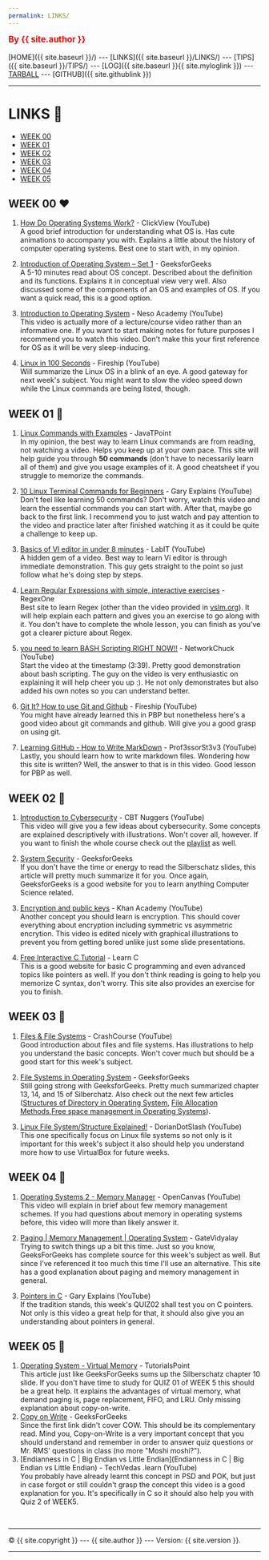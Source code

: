 ```yaml
---
permalink: LINKS/
---
```

<span style="color:red; font-weight:bold; font-size:larger;">By {{ site.author }}</span>
<br><br>
[HOME]({{ site.baseurl }}/) ---
[LINKS]({{ site.baseurl }}/LINKS/) ---
[TIPS]({{ site.baseurl }}/TIPS/) ---
[LOG]({{ site.baseurl }}{{ site.myloglink }}) ---
[TARBALL](https://os.vlsm.org/Log/AdrianRamadhan27.tar.bz2.txt) ---
[GITHUB]({{ site.githublink }})
<br>
<hr>

# LINKS 🔗

- [WEEK 00](#week-00-)
- [WEEK 01](#week-01-)
- [WEEK 02](#week-02-)
- [WEEK 03](#week-03-)
- [WEEK 04](#week-04-)
- [WEEK 05](#week-05-)


## WEEK 00 ❤
1. [How Do Operating Systems Work?](https://www.youtube.com/watch?v=GjNp0bBrjmU) - ClickView (YouTube)<br>
A good brief introduction for understanding what OS is. Has cute animations to accompany you with. Explains a little about the history of computer operating systems. Best one to start with, in my opinion.

2. [Introduction of Operating System – Set 1](https://www.geeksforgeeks.org/introduction-of-operating-system-set-1/) - GeeksforGeeks<br>
A 5-10 minutes read about OS concept. Described about the definition and its functions. Explains it in conceptual view very well. Also discussed some of the components of an OS and examples of OS. If you want a quick read, this is a good option.

3. [Introduction to Operating System](https://www.youtube.com/watch?v=vBURTt97EkA) - Neso Academy (YouTube)<br>
This video is actually more of a lecture/course video rather than an informative one. If you want to start making notes for future purposes I recommend you to watch this video. Don't make this your first reference for OS as it will be very sleep-inducing. 

4. [Linux in 100 Seconds](https://www.youtube.com/watch?v=rrB13utjYV4) - Fireship (YouTube)<br>
Will summarize the Linux OS in a blink of an eye. A good gateway for next week's subject. You might want to slow the video speed down while the Linux commands are being listed, though. 


## WEEK 01 🧡
1. [Linux Commands with Examples](https://www.javatpoint.com/linux-commands) - JavaTPoint<br>
In my opinion, the best way to learn Linux commands are from reading, not watching a video. Helps you keep up at your own pace. This site will help guide you through **50 commands** (don't have to necessarily learn all of them) and give you usage examples of it. A good cheatsheet if you struggle to memorize the commands.

2. [10 Linux Terminal Commands for Beginners](https://www.youtube.com/watch?v=CpTfQ-q6MPU&) - Gary Explains (YouTube)<br>
Don't feel like learning 50 commands? Don't worry, watch this video and learn the essential commands you can start with. After that, maybe go back to the first link. I recommend you to just watch and pay attention to the video and practice later after finished watching it as it could be quite a challenge to keep up. 

3. [Basics of VI editor in under 8 minutes](https://www.youtube.com/watch?v=-_DvfdgR-LA) - LabIT (YouTube)<br>
A hidden gem of a video. Best way to learn Vi editor is through immediate demonstration. This guy gets straight to the point so just follow what he's doing step by steps.

4. [Learn Regular Expressions with simple, interactive exercises](https://regexone.com/lesson/) - RegexOne<br>
Best site to learn Regex (other than the video provided in [vslm.org](https://osp4diss.vlsm.org/Welcome2GNULinux.html)). It will help explain each pattern and gives you an exercise to go along with it. You don't have to complete the whole lesson, you can finish as you've got a clearer picture about Regex.

5. [you need to learn BASH Scripting RIGHT NOW!!](https://youtu.be/SPwyp2NG-bE?t=219) - NetworkChuck (YouTube)<br>
Start the video at the timestamp (3:39). Pretty good demonstration about bash scripting. The guy on the video is very enthusiastic on explaining it will help cheer you up :). He not only demonstrates but also added his own notes so you can understand better.

6. [Git It? How to use Git and Github](https://www.youtube.com/watch?v=HkdAHXoRtos&) - Fireship (YouTube)<br>
You might have already learned this in PBP but nonetheless here's a good video about git commands and github. Will give you a good grasp on using git.

7. [Learning GitHub - How to Write MarkDown](https://www.youtube.com/watch?v=eJojC3lSkwg) - Prof3ssorSt3v3 (YouTube)<br>
Lastly, you should learn how to write markdown files. Wondering how this site is written? Well, the answer to that is in this video. Good lesson for PBP as well.

## WEEK 02 💛
1. [Introduction to Cybersecurity](https://www.youtube.com/watch?v=ULGILG-ZhO0) - CBT Nuggers (YouTube)<br>
This video will give you a few ideas about cybersecurity. Some concepts are explained descriptively with illustrations. Won't cover all, however. If you want to finish the whole course check out the [playlist](https://www.youtube.com/playlist?list=PLQVJk9oC5JKq15cieChuOU9zFdf-FlnMi) as well.

2. [System Security](https://www.geeksforgeeks.org/system-security/) - GeeksforGeeks <br>
If you don't have the time or energy to read the Silberschatz slides, this article will pretty much summarize it for you. Once again, GeeksforGeeks is a good website for you to learn anything Computer Science related. 

3. [Encryption and public keys](https://www.youtube.com/watch?v=6-JjHa-qLPk) - Khan Academy (YouTube)<br>
Another concept you should learn is encryption. This should cover everything about encryption including symmetric vs asymmetric encrytion. This video is edited nicely with graphical illustrations to prevent you from getting bored unlike just some slide presentations. 

4. [Free Interactive C Tutorial](https://www.learn-c.org) - Learn C<br>
This is a good website for basic C programming and even advanced topics like pointers as well. If you don't think reading is going to help you memorize C syntax, don't worry. This site also provides an exercise for you to finish.

## WEEK 03 💚
1. [Files & File Systems](https://www.youtube.com/watch?v=KN8YgJnShPM) - CrashCourse (YouTube)<br>
Good introduction about files and file systems. Has illustrations to help you understand the basic concepts. Won't cover much but should be a good start for this week's subject.

2. [File Systems in Operating System](https://www.geeksforgeeks.org/file-systems-in-operating-system/) - GeeksforGeeks<br>
Still going strong with GeeksforGeeks. Pretty much summarized chapter 13, 14, and 15 of Silberchatz. Also check out the next few articles ([Structures of Directory in Operating System](https://www.geeksforgeeks.org/structures-of-directory-in-operating-system/), [File Allocation Methods](https://www.geeksforgeeks.org/file-allocation-methods/?ref=lbp),[Free space management in Operating Systems](https://www.geeksforgeeks.org/free-space-management-in-operating-system/)).

3. [Linux File System/Structure Explained!](https://www.youtube.com/watch?v=HbgzrKJvDRw) - DorianDotSlash (YouTube)<br>
This one specifically focus on Linux file systems so not only is it important for this week's subject it also should help you understand more how to use VirtualBox for future weeks.

## WEEK 04 💙
1. [Operating Systems 2 - Memory Manager](https://www.youtube.com/watch?v=qdkxXygc3rE) - OpenCanvas (YouTube)<br>
This video will explain in brief about few memory management schemes. If you had questions about memory in operating systems before, this video will more than likely answer it.

2. [Paging | Memory Management | Operating System](https://www.google.com/url?sa=t&rct=j&q=&esrc=s&source=web&cd=&cad=rja&uact=8&ved=2ahUKEwi8jtyHv8D6AhXx8DgGHZrTAbwQFnoECE8QAQ&url=https%3A%2F%2Fwww.gatevidyalay.com%2Fpaging-memory-management-operating-system%2F&usg=AOvVaw2WD79q768m2XbpqcinL936) - GateVidyalay<br>
Trying to switch things up a bit this time. Just so you know, GeeksForGeeks has complete source for this week's subject as well. But since I've referenced it too much this time I'll use an alternative. This site has a good explanation about paging and memory management in general.

3. [Pointers in C](https://www.youtube.com/watch?v=mw1qsMieK5c) - Gary Explains (YouTube) <br>
If the tradition stands, this week's QUIZ02 shall test you on C pointers. Not only is this video a great help for that, it should also give you an understanding about pointers in general. 
## WEEK 05 💙
1. [Operating System - Virtual Memory](https://www.tutorialspoint.com/operating_system/os_virtual_memory.htm) - TutorialsPoint <br>
This article just like GeeksForGeeks sums up the Silberschatz chapter 10 slide. If you don't have time to study for QUIZ 01 of WEEK 5 this should be a great help. It explains the advantages of virtual memory, what demand paging is, page replacement, FIFO, and LRU. Only missing explanation about copy-on-write.
2. [Copy on Write](https://www.geeksforgeeks.org/copy-on-write/) - GeeksForGeeks <br>
Since the first link didn't cover COW. This should be its complementary read. Mind you, Copy-on-Write is a very important concept that you should understand and remember in order to answer quiz questions or Mr. RMS' questions in class (no more "Moshi moshi?").
3. [Endianness in C | Big Endian vs Little Endian](Endianness in C | Big Endian vs Little Endian) - TechVedas .learn (YouTube) <br> 
You probably have already learnt this concept in PSD and POK, but just in case forgot or still couldn't grasp the concept this video is a good explanation for you. It's specifically in C so it should also help you with Quiz 2 of WEEK5. 

<br>
<hr>
&copy; {{ site.copyright }} --- {{ site.author }} --- Version: {{ site.version }}.
<hr>
<br>

